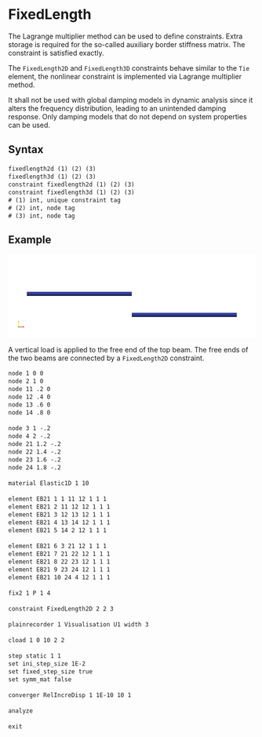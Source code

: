 # FixedLength

The Lagrange multiplier method can be used to define constraints. Extra storage is required for the so-called auxiliary
border stiffness matrix. The constraint is satisfied exactly.

The `FixedLength2D` and `FixedLength3D` constraints behave similar to the `Tie` element, the nonlinear constraint is
implemented via Lagrange multiplier method.

It shall not be used with global damping models in dynamic analysis since it alters the frequency distribution, leading
to an unintended damping response.
Only damping models that do not depend on system properties can be used.

## Syntax

```
fixedlength2d (1) (2) (3)
fixedlength3d (1) (2) (3)
constraint fixedlength2d (1) (2) (3)
constraint fixedlength3d (1) (2) (3)
# (1) int, unique constraint tag
# (2) int, node tag
# (3) int, node tag
```

## Example

![two cantilever beams](FixedLength.gif)

A vertical load is applied to the free end of the top beam.
The free ends of the two beams are connected by a `FixedLength2D` constraint.

```text
node 1 0 0
node 2 1 0
node 11 .2 0
node 12 .4 0
node 13 .6 0
node 14 .8 0

node 3 1 -.2
node 4 2 -.2
node 21 1.2 -.2
node 22 1.4 -.2
node 23 1.6 -.2
node 24 1.8 -.2

material Elastic1D 1 10

element EB21 1 1 11 12 1 1 1
element EB21 2 11 12 12 1 1 1
element EB21 3 12 13 12 1 1 1
element EB21 4 13 14 12 1 1 1
element EB21 5 14 2 12 1 1 1

element EB21 6 3 21 12 1 1 1
element EB21 7 21 22 12 1 1 1
element EB21 8 22 23 12 1 1 1
element EB21 9 23 24 12 1 1 1
element EB21 10 24 4 12 1 1 1

fix2 1 P 1 4

constraint FixedLength2D 2 2 3

plainrecorder 1 Visualisation U1 width 3

cload 1 0 10 2 2

step static 1 1
set ini_step_size 1E-2
set fixed_step_size true
set symm_mat false

converger RelIncreDisp 1 1E-10 10 1

analyze

exit
```
